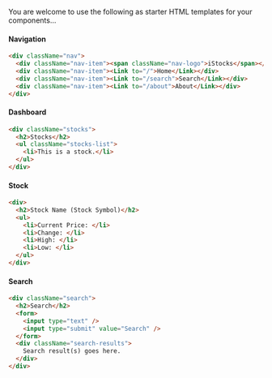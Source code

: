 You are welcome to use the following as starter HTML templates for your components...

#### Navigation

```html
<div className="nav">
  <div className="nav-item"><span className="nav-logo">iStocks</span></div>
  <div className="nav-item"><Link to="/">Home</Link></div>
  <div className="nav-item"><Link to="/search">Search</Link></div>
  <div className="nav-item"><Link to="/about">About</Link></div>
</div>
```

#### Dashboard

```html
<div className="stocks">
  <h2>Stocks</h2>
  <ul className="stocks-list">
    <li>This is a stock.</li>
  </ul>
</div>
```

#### Stock

```html
<div>
  <h2>Stock Name (Stock Symbol)</h2>
  <ul>
    <li>Current Price: </li>
    <li>Change: </li>
    <li>High: </li>
    <li>Low: </li>
  </ul>
</div>
```

#### Search

```html
<div className="search">
  <h2>Search</h2>
  <form>
    <input type="text" />
    <input type="submit" value="Search" />
  </form>
  <div className="search-results">
    Search result(s) goes here.
  </div>
</div>
```
